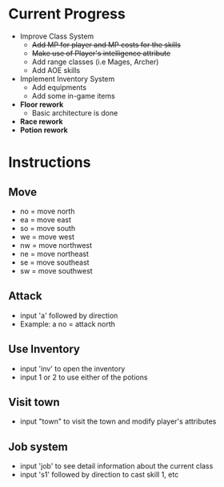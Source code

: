 # Current Progress
- Improve Class System
    - ~~Add MP for player and MP costs for the skills~~
    - ~~Make use of Player's intelligence attribute~~
    - Add range classes (i.e Mages, Archer)
    - Add AOE skills
- Implement Inventory System
    - Add equipments
    - Add some in-game items
- **Floor rework**
    - Basic architecture is done
- **Race rework**
- **Potion rework**

# Instructions

## Move
- no = move north
- ea = move east
- so = move south
- we = move west
- nw = move northwest
- ne = move northeast
- se = move southeast
- sw = move southwest

## Attack
- input 'a' followed by direction <br>
- Example: a no = attack north

## Use Inventory
- input 'inv' to open the inventory <br>
- input 1 or 2 to use either of the potions

## Visit town
- input "town" to visit the town and modify player's attributes

## Job system
- input 'job' to see detail information about the current class<br>
- input 's1' followed by direction to cast skill 1, etc<br><br>
